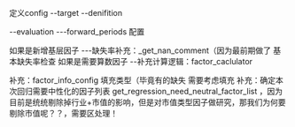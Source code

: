 定义config
--target
--denifition

--evaluation
---forward_periods 配置

如果是新增基层因子
---缺失率补充：_get_nan_comment（因为最前期做了 基本缺失率检查
如果是需要算数因子
--补充计算逻辑：factor_caclulator

补充：factor_info_config 填充类型（毕竟有的缺失 需要考虑填充
补充：确定本次回归需要中性化的因子列表 get_regression_need_neutral_factor_list ，因为目前是统统剔除掉行业+市值的影响，但是对市值类型因子做研究，那我们为何要剔除市值呢？？，需要区处理！